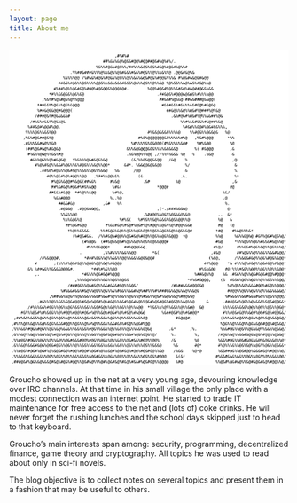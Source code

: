 ```yaml
---
layout: page
title: About me
---
```


<div style="text-align:center"><img src="/img/groucho_ascii.png" /></div>

Groucho showed up in the net at a very young age, devouring knowledge over IRC channels. At that time in his small village the only place with a modest connection was an internet point. He started to trade IT maintenance for free access to the net and (lots of) coke drinks. He will never forget the rushing lunches and the school days skipped just to head to that keyboard.


Groucho’s main interests span among: security, programming, decentralized finance, game theory and cryptography. All topics he was used to read about only in sci-fi novels.

The blog objective is to collect notes on several topics and present them in a fashion that may be useful to others.

